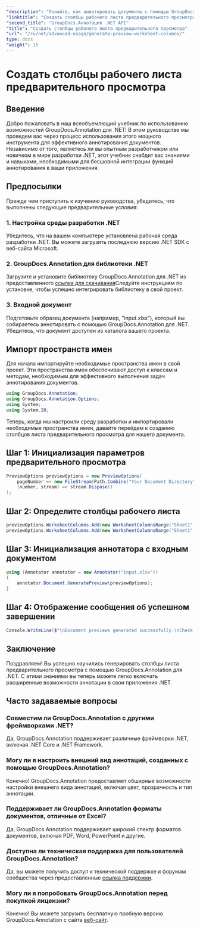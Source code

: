 ```yaml
---
"description": "Узнайте, как аннотировать документы с помощью GroupDocs.Annotation для .NET. Пошаговое руководство для разработчиков .NET. Улучшите свои приложения."
"linktitle": "Создать столбцы рабочего листа предварительного просмотра"
"second_title": "GroupDocs.Аннотация .NET API"
"title": "Создать столбцы рабочего листа предварительного просмотра"
"url": "/ru/net/advanced-usage/generate-preview-worksheet-columns/"
type: docs
"weight": 15
---
```


# Создать столбцы рабочего листа предварительного просмотра

## Введение
Добро пожаловать в наш всеобъемлющий учебник по использованию возможностей GroupDocs.Annotation для .NET! В этом руководстве мы проведем вас через процесс использования этого мощного инструмента для эффективного аннотирования документов. Независимо от того, являетесь ли вы опытным разработчиком или новичком в мире разработки .NET, этот учебник снабдит вас знаниями и навыками, необходимыми для бесшовной интеграции функций аннотирования в ваши приложения.
## Предпосылки
Прежде чем приступить к изучению руководства, убедитесь, что выполнены следующие предварительные условия:
### 1. Настройка среды разработки .NET
Убедитесь, что на вашем компьютере установлена рабочая среда разработки .NET. Вы можете загрузить последнюю версию .NET SDK с веб-сайта Microsoft.
### 2. GroupDocs.Annotation для библиотеки .NET
Загрузите и установите библиотеку GroupDocs.Annotation для .NET из предоставленного [ссылка для скачивания](https://releases.groupdocs.com/annotation/net/)Следуйте инструкциям по установке, чтобы успешно интегрировать библиотеку в свой проект.
### 3. Входной документ
Подготовьте образец документа (например, "input.xlsx"), который вы собираетесь аннотировать с помощью GroupDocs.Annotation для .NET. Убедитесь, что документ доступен из каталога вашего проекта.

## Импорт пространств имен
Для начала импортируйте необходимые пространства имен в свой проект. Эти пространства имен обеспечивают доступ к классам и методам, необходимым для эффективного выполнения задач аннотирования документов.

```csharp
using GroupDocs.Annotation;
using GroupDocs.Annotation.Options;
using System;
using System.IO;
```

Теперь, когда мы настроили среду разработки и импортировали необходимые пространства имен, давайте перейдем к созданию столбцов листа предварительного просмотра для нашего документа.
## Шаг 1: Инициализация параметров предварительного просмотра
```csharp
PreviewOptions previewOptions = new PreviewOptions(
    pageNumber => new FileStream(Path.Combine("Your Document Directory", $"cells_page{pageNumber}.png"), FileMode.Create),
    (number, stream) => stream.Dispose()
);
```
## Шаг 2: Определите столбцы рабочего листа
```csharp
previewOptions.WorksheetColumns.Add(new WorksheetColumnsRange("Sheet1", 2, 3));
previewOptions.WorksheetColumns.Add(new WorksheetColumnsRange("Sheet1", 1, 1));
```
## Шаг 3: Инициализация аннотатора с входным документом
```csharp
using (Annotator annotator = new Annotator("input.xlsx"))
{
    annotator.Document.GeneratePreview(previewOptions);
}
```
## Шаг 4: Отображение сообщения об успешном завершении
```csharp
Console.WriteLine($"\nDocument previews generated successfully.\nCheck output in {"Your Document Directory"}.");
```

## Заключение
Поздравляем! Вы успешно научились генерировать столбцы листа предварительного просмотра с помощью GroupDocs.Annotation для .NET. С этими знаниями вы теперь можете легко включать расширенные возможности аннотации в свои приложения .NET.
## Часто задаваемые вопросы
### Совместим ли GroupDocs.Annotation с другими фреймворками .NET?
Да, GroupDocs.Annotation поддерживает различные фреймворки .NET, включая .NET Core и .NET Framework.
### Могу ли я настроить внешний вид аннотаций, созданных с помощью GroupDocs.Annotation?
Конечно! GroupDocs.Annotation предоставляет обширные возможности настройки внешнего вида аннотаций, включая цвет, прозрачность и тип аннотации.
### Поддерживает ли GroupDocs.Annotation форматы документов, отличные от Excel?
Да, GroupDocs.Annotation поддерживает широкий спектр форматов документов, включая PDF, Word, PowerPoint и другие.
### Доступна ли техническая поддержка для пользователей GroupDocs.Annotation?
Да, вы можете получить доступ к технической поддержке и форумам сообщества через предоставленные [ссылка поддержки](https://forum.groupdocs.com/c/annotation/10).
### Могу ли я попробовать GroupDocs.Annotation перед покупкой лицензии?
Конечно! Вы можете загрузить бесплатную пробную версию GroupDocs.Annotation с сайта [веб-сайт](https://releases.groupdocs.com/).